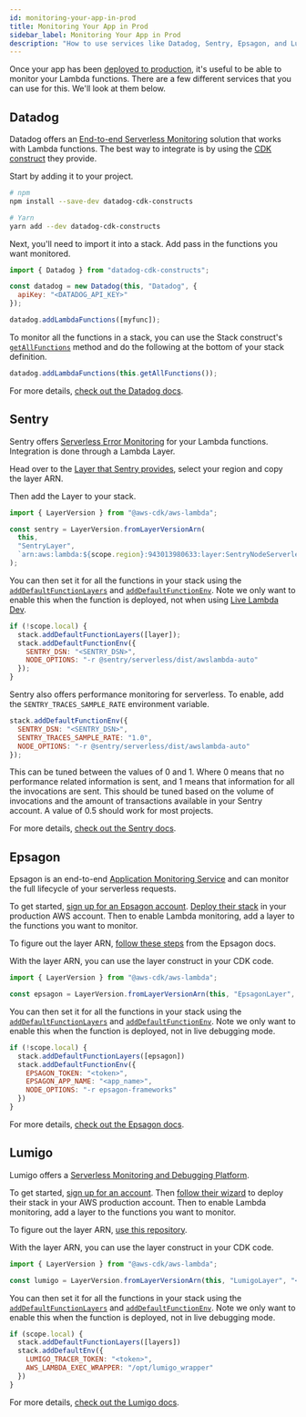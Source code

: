 ```yaml
---
id: monitoring-your-app-in-prod
title: Monitoring Your App in Prod
sidebar_label: Monitoring Your App in Prod
description: "How to use services like Datadog, Sentry, Epsagon, and Lumigo to monitor the Lambda functions in your SST app in production."
---
```


Once your app has been [deployed to production](deploying-your-app.md), it's useful to be able to monitor your Lambda functions. There are a few different services that you can use for this. We'll look at them below.

## Datadog

Datadog offers an [End-to-end Serverless Monitoring](https://www.datadoghq.com/product/serverless-monitoring/) solution that works with Lambda functions. The best way to integrate is by using the [CDK construct](https://github.com/DataDog/datadog-cdk-constructs) they provide.

Start by adding it to your project.

```bash
# npm
npm install --save-dev datadog-cdk-constructs

# Yarn
yarn add --dev datadog-cdk-constructs
```

Next, you'll need to import it into a stack. Add pass in the functions you want monitored.

```js
import { Datadog } from "datadog-cdk-constructs";

const datadog = new Datadog(this, "Datadog", {
  apiKey: "<DATADOG_API_KEY>"
});

datadog.addLambdaFunctions([myfunc]);
```

To monitor all the functions in a stack, you can use the Stack construct's [`getAllFunctions`](constructs/Stack.md#getallfunctions) method and do the following at the bottom of your stack definition.

```js
datadog.addLambdaFunctions(this.getAllFunctions());
```

For more details, [check out the Datadog docs](https://docs.datadoghq.com/serverless/installation/nodejs/?tab=awscdk).

## Sentry

Sentry offers [Serverless Error Monitoring](https://sentry.io/for/serverless/) for your Lambda functions. Integration is done through a Lambda Layer.

Head over to the [Layer that Sentry provides](https://docs.sentry.io/platforms/node/guides/aws-lambda/layer/), select your region and copy the layer ARN.

Then add the Layer to your stack.

```js
import { LayerVersion } from "@aws-cdk/aws-lambda";

const sentry = LayerVersion.fromLayerVersionArn(
  this,
  "SentryLayer",
  `arn:aws:lambda:${scope.region}:943013980633:layer:SentryNodeServerlessSDK:34`
);
```

You can then set it for all the functions in your stack using the [`addDefaultFunctionLayers`](constructs/Stack.md#adddefaultfunctionlayers) and [`addDefaultFunctionEnv`](constructs/Stack.md#adddefaultfunctionenv). Note we only want to enable this when the function is deployed, not when using [Live Lambda Dev](live-lambda-development.md).

```js
if (!scope.local) {
  stack.addDefaultFunctionLayers([layer]);
  stack.addDefaultFunctionEnv({
    SENTRY_DSN: "<SENTRY_DSN>",
    NODE_OPTIONS: "-r @sentry/serverless/dist/awslambda-auto"
  });
}
```

Sentry also offers performance monitoring for serverless. To enable, add the `SENTRY_TRACES_SAMPLE_RATE` environment variable.

```js {3}
stack.addDefaultFunctionEnv({
  SENTRY_DSN: "<SENTRY_DSN>",
  SENTRY_TRACES_SAMPLE_RATE: "1.0",
  NODE_OPTIONS: "-r @sentry/serverless/dist/awslambda-auto"
});
```

This can be tuned between the values of 0 and 1. Where 0 means that no performance related information is sent, and 1 means that information for all the invocations are sent. This should be tuned based on the volume of invocations and the amount of transactions available in your Sentry account. A value of 0.5 should work for most projects.

For more details, [check out the Sentry docs](https://docs.sentry.io/platforms/node/guides/aws-lambda/).

## Epsagon

Epsagon is an end-to-end [Application Monitoring Service](https://epsagon.com/) and can monitor the full lifecycle of your serverless requests.

To get started, [sign up for an Epsagon account](https://app.epsagon.com/signup). [Deploy their stack](https://docs.epsagon.com/docs/getting-started/integrating-environments/aws) in your production AWS account. Then to enable Lambda monitoring, add a layer to the functions you want to monitor.

To figure out the layer ARN, [follow these steps](https://docs.epsagon.com/docs/getting-started/monitoring-applications/aws-lambda-layer) from the Epsagon docs.

With the layer ARN, you can use the layer construct in your CDK code.

```js
import { LayerVersion } from "@aws-cdk/aws-lambda";

const epsagon = LayerVersion.fromLayerVersionArn(this, "EpsagonLayer", "<ARN>");
```

You can then set it for all the functions in your stack using the [`addDefaultFunctionLayers`](constructs/Stack.md#adddefaultfunctionlayers) and [`addDefaultFunctionEnv`](constructs/Stack.md#adddefaultfunctionenv). Note we only want to enable this when the function is deployed, not in live debugging mode.

```js
if (!scope.local) {
  stack.addDefaultFunctionLayers([epsagon])
  stack.addDefaultFunctionEnv({
    EPSAGON_TOKEN: "<token>",
    EPSAGON_APP_NAME: "<app_name>",
    NODE_OPTIONS: "-r epsagon-frameworks"
  })
}
```

For more details, [check out the Epsagon docs](https://docs.epsagon.com/docs/welcome/what-is-epsagon).

## Lumigo

Lumigo offers a [Serverless Monitoring and Debugging Platform](https://lumigo.io/).

To get started, [sign up for an account](https://platform.lumigo.io/signup). Then [follow their wizard](https://platform.lumigo.io/wizard) to deploy their stack in your AWS production account. Then to enable Lambda monitoring, add a layer to the functions you want to monitor.

To figure out the layer ARN, [use this repository](https://github.com/lumigo-io/lumigo-node/tree/master/layers).

With the layer ARN, you can use the layer construct in your CDK code.

```js
import { LayerVersion } from "@aws-cdk/aws-lambda";

const lumigo = LayerVersion.fromLayerVersionArn(this, "LumigoLayer", "<ARN>");
```

You can then set it for all the functions in your stack using the [`addDefaultFunctionLayers`](constructs/Stack.md#adddefaultfunctionlayers) and [`addDefaultFunctionEnv`](constructs/Stack.md#adddefaultfunctionenv). Note we only want to enable this when the function is deployed, not in live debugging mode.

```js
if (scope.local) {
  stack.addDefaultFunctionLayers([layers])
  stack.addDefaultEnv({
    LUMIGO_TRACER_TOKEN: "<token>",
    AWS_LAMBDA_EXEC_WRAPPER: "/opt/lumigo_wrapper"
  })
}
```

For more details, [check out the Lumigo docs](https://docs.lumigo.io/docs).
